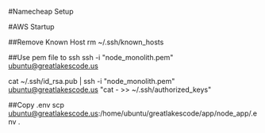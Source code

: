 #Namecheap Setup

#AWS Startup

##Remove Known Host
rm ~/.ssh/known_hosts


##Use pem file to ssh
ssh -i "node_monolith.pem"  ubuntu@greatlakescode.us

cat ~/.ssh/id_rsa.pub | ssh -i "node_monolith.pem"  ubuntu@greatlakescode.us "cat - >> ~/.ssh/authorized_keys"


##Copy .env
scp ubuntu@greatlakescode.us:/home/ubuntu/greatlakescode/app/node_app/.env .